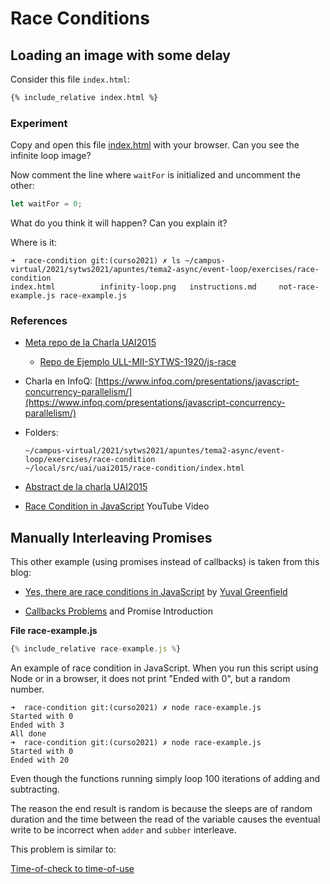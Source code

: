 # Race Conditions

## Loading an image with some delay

Consider this file `index.html`: 

```html
{% include_relative index.html %}
```

### Experiment

Copy and open this file [index.html](index.html) with your browser.
Can you see the infinite loop image?

Now  comment the line where `waitFor` is initialized and uncomment the other:

```js
let waitFor = 0;
```

What do you think it will happen? Can you explain it?

Where is it:

```
➜  race-condition git:(curso2021) ✗ ls ~/campus-virtual/2021/sytws2021/apuntes/tema2-async/event-loop/exercises/race-condition
index.html          infinity-loop.png   instructions.md     not-race-example.js race-example.js
```

### References 

* [Meta repo de la Charla UAI2015](https://github.com/ULL-MII-SYTWS-1920/uai2015)
  * [Repo de Ejemplo ULL-MII-SYTWS-1920/js-race](https://github.com/ULL-MII-SYTWS-1920/js-race)
* Charla en InfoQ: [https://www.infoq.com/presentations/javascript-concurrency-parallelism/](https://www.infoq.com/presentations/javascript-concurrency-parallelism/)
* Folders:

  ```
  ~/campus-virtual/2021/sytws2021/apuntes/tema2-async/event-loop/exercises/race-condition
  ~/local/src/uai/uai2015/race-condition/index.html
  ```
* [Abstract de la charla UAI2015](https://crguezl.github.io/_book/uai2015/)
* [Race Condition in JavaScript](https://youtu.be/wNwBzgDm0BI) YouTube Video

## Manually Interleaving Promises

This other example (using promises instead of callbacks) is taken from this blog:

* [Yes, there are race conditions in JavaScript](https://medium.com/@ubershmekel/yes-there-are-race-conditions-in-javascript-ba044571a914) by [Yuval Greenfield](https://medium.com/@ubershmekel)

* [Callbacks Problems]({{site.baseurl}}/tema2-async/promises#callbacks-problems) and Promise Introduction

**File race-example.js**

```js
{% include_relative race-example.js %}
```

An example of race condition in JavaScript.
When you run this script using Node or in a browser, it
does not print "Ended with 0", but a random number.

```
➜  race-condition git:(curso2021) ✗ node race-example.js 
Started with 0
Ended with 3
All done
➜  race-condition git:(curso2021) ✗ node race-example.js
Started with 0
Ended with 20
```

Even though the functions running
simply loop 100 iterations of adding and subtracting.

The reason the end result is random is because the
sleeps are of random duration and the time between the read
of the variable causes the eventual write to be incorrect
when `adder` and `subber` interleave.

This problem is similar to:

[Time-of-check to time-of-use](https://en.wikipedia.org/wiki/Time-of-check_to_time-of-use)

